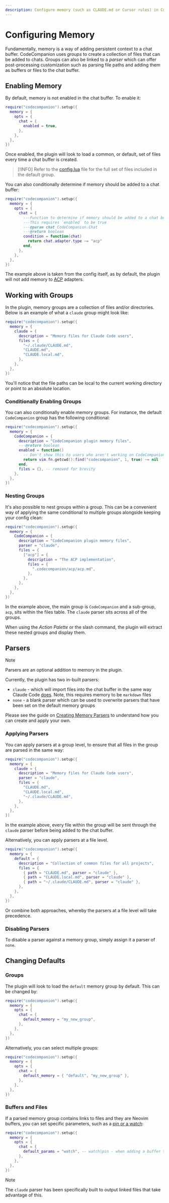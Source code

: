 ```yaml
---
description: Configure memory (such as CLAUDE.md or Cursor rules) in CodeCompanion
---
```


# Configuring Memory

Fundamentally, memory is a way of adding persistent context to a chat buffer. CodeCompanion uses _groups_ to create a collection of files that can be added to chats. Groups can also be linked to a _parser_ which can offer post-processing customization such as parsing file paths and adding them as buffers or files to the chat buffer.

## Enabling Memory

By default, memory is not enabled in the chat buffer. To enable it:

```lua
require("codecompanion").setup({
  memory = {
    opts = {
      chat = {
        enabled = true,
      },
    },
  },
})
```

Once enabled, the plugin will look to load a common, or default, set of files every time a chat buffer is created.

> [!INFO]
> Refer to the [config.lua](https://github.com/olimorris/codecompanion.nvim/blob/5807e0457111f0de267fc9a6543b41fae0f5c2b1/lua/codecompanion/config.lua#L1167-L1179) file for the full set of files included in the default group.

You can also conditionally determine if memory should be added to a chat buffer:

```lua
require("codecompanion").setup({
  memory = {
    opts = {
      chat = {
        ---Function to determine if memory should be added to a chat buffer
        ---This requires `enabled` to be true
        ---@param chat CodeCompanion.Chat
        ---@return boolean
        condition = function(chat)
          return chat.adapter.type ~= "acp"
        end,
      },
    },
  },
})
```

The example above is taken from the config itself, as by default, the plugin will not add memory to [ACP](/usage/chat-buffer/agents) adapters.

## Working with Groups

In the plugin, memory groups are a collection of files and/or directories. Below is an example of what a `claude` group might look like:

```lua
require("codecompanion").setup({
  memory = {
    claude = {
      description = "Memory files for Claude Code users",
      files = {
        "~/.claude/CLAUDE.md",
        "CLAUDE.md",
        "CLAUDE.local.md",
      },
    },
  },
})
```

You'll notice that the file paths can be local to the current working directory or point to an absolute location.

### Conditionally Enabling Groups

You can also conditionally enable memory groups. For instance, the default `CodeCompanion` group has the following conditional:

```lua
require("codecompanion").setup({
  memory = {
    CodeCompanion = {
      description = "CodeCompanion plugin memory files",
      ---@return boolean
      enabled = function()
        -- Don't show this to users who aren't working on CodeCompanion itself
        return vim.fn.getcwd():find("codecompanion", 1, true) ~= nil
      end,
      files = {}, -- removed for brevity
    },
  },
})
```

### Nesting Groups

It's also possible to nest groups within a group. This can be a convenient way of applying the same conditional to multiple groups alongside keeping your config clean:

```lua
require("codecompanion").setup({
  memory = {
    CodeCompanion = {
      description = "CodeCompanion plugin memory files",
      parser = "claude",
      files = {
        ["acp"] = {
          description = "The ACP implementation",
          files = {
            ".codecompanion/acp/acp.md",
          },
        },
      },
    },
  },
})
```

In the example above, the main group is `CodeCompanion` and a sub-group, `acp`, sits within the files table. The `claude` parser sits across all of the groups.

When using the _Action Palette_ or the slash command, the plugin will extract these nested groups and display them.


## Parsers

> [!NOTE]
> Parsers are an optional addition to memory in the plugin.

Currently, the plugin has two in-built parsers:

- `claude` - which will import files into the chat buffer in the same way Claude Code [does](https://docs.anthropic.com/en/docs/claude-code/memory#claude-md-imports). Note, this requires memory to be `markdown` files
- `none` - a blank parser which can be used to overwrite parsers that have been set on the default memory groups

Please see the guide on [Creating Memory Parsers](/extending/parsers) to understand how you can create and apply your own.

### Applying Parsers

You can apply parsers at a group level, to ensure that all files in the group are parsed in the same way:

```lua
require("codecompanion").setup({
  memory = {
    claude = {
      description = "Memory files for Claude Code users",
      parser = "claude",
      files = {
        "CLAUDE.md",
        "CLAUDE.local.md",
        "~/.claude/CLAUDE.md",
      },
    },
  },
})
```

In the example above, every file within the group will be sent through the `claude` parser before being added to the chat buffer.

Alternatively, you can apply parsers at a file level.

```lua
require("codecompanion").setup({
  memory = {
    default = {
      description = "Collection of common files for all projects",
      files = {
        { path = "CLAUDE.md", parser = "claude" },
        { path = "CLAUDE.local.md", parser = "claude" },
        { path = "~/.claude/CLAUDE.md", parser = "claude" },
      },
    },
  },
})
```

Or combine both approaches, whereby the parsers at a file level will take precedence.

### Disabling Parsers

To disable a parser against a memory group, simply assign it a parser of `none`.

## Changing Defaults

### Groups

The plugin will look to load the `default` memory group by default. This can be changed by:

```lua
require("codecompanion").setup({
  memory = {
    opts = {
      chat = {
        default_memory = "my_new_group",
      },
    },
  },
})
```

Alternatively, you can select multiple groups:

```lua
require("codecompanion").setup({
  memory = {
    opts = {
      chat = {
        default_memory = { "default", "my_new_group" },
      },
    },
  },
})
```

### Buffers and Files

If a parsed memory group contains links to files and they are Neovim buffers, you can set specific parameters, such as a [pin or a watch](/usage/chat-buffer/variables#with-parameters):

```lua
require("codecompanion").setup({
  memory = {
    opts = {
      chat = {
        default_params = "watch", -- watch|pin - when adding a buffer to the chat
      },
    },
  },
})
```

> [!NOTE]
> The `claude` parser has been specifically built to output linked files that take advantage of this.
